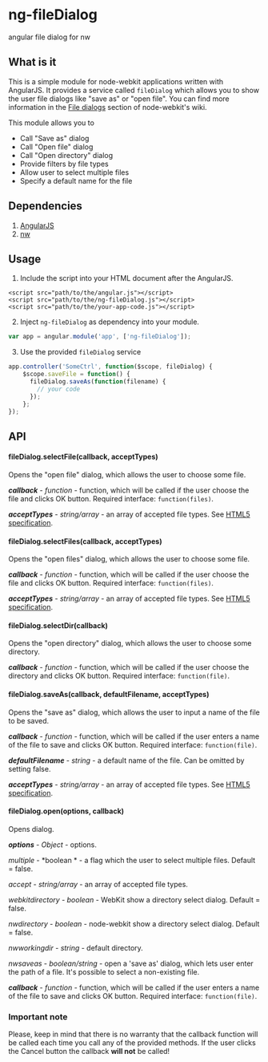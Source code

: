 # ng-fileDialog
angular file dialog for nw

## What is it

This is a simple module for node-webkit applications written with AngularJS. It provides a service 
called `fileDialog` which allows you to show the user file dialogs like "save as" or "open file".
You can find more information in the
[File dialogs](https://github.com/rogerwang/node-webkit/wiki/File-dialogs)
section of node-webkit's wiki.

This module allows you to
- Call "Save as" dialog
- Call "Open file" dialog
- Call "Open directory" dialog
- Provide filters by file types
- Allow user to select multiple files
- Specify a default name for the file


## Dependencies

1. [AngularJS](http://angularjs.org/)
2. [nw](https://github.com/nwjs/nw.js)


## Usage

1. Include the script into your HTML document after the AngularJS.
```hmtl
<script src="path/to/the/angular.js"></script>
<script src="path/to/the/ng-fileDialog.js"></script>
<script src="path/to/the/your-app-code.js"></script>
```

2. Inject `ng-fileDialog` as dependency into your module.
```js
var app = angular.module('app', ['ng-fileDialog']);
```

3. Use the provided `fileDialog` service
```js
app.controller('SomeCtrl', function($scope, fileDialog) {
    $scope.saveFile = function() {
      fileDialog.saveAs(function(filename) {
        // your code
      });
    };
});
```


## API

#### fileDialog.selectFile(callback, acceptTypes)

Opens the "open file" dialog, which allows the user to choose some file.

_**callback**_ - *function* - function, which will be called if the user choose the file and clicks OK
button. Required interface: `function(files)`.

_**acceptTypes**_ - *string/array* - an array of accepted file types. See
[HTML5 specification](http://www.w3.org/TR/html-markup/input.file.html#input.file.attrs.accept).


#### fileDialog.selectFiles(callback, acceptTypes)

Opens the "open files" dialog, which allows the user to choose some file.

_**callback**_ - *function* - function, which will be called if the user choose the file and clicks OK
button. Required interface: `function(files)`.

_**acceptTypes**_ - *string/array* - an array of accepted file types. See
[HTML5 specification](http://www.w3.org/TR/html-markup/input.file.html#input.file.attrs.accept).


#### fileDialog.selectDir(callback)

Opens the "open directory" dialog, which allows the user to choose some directory.

_**callback**_ - *function* - function, which will be called if the user choose the directory and 
clicks OK button. Required interface: `function(file)`.


#### fileDialog.saveAs(callback, defaultFilename, acceptTypes)

Opens the "save as" dialog, which allows the user to input a name of the file to be saved.

_**callback**_ - *function* - function, which will be called if the user enters a name of the file to 
save and clicks OK button. Required interface: `function(file)`.

_**defaultFilename**_ - *string* - a default name of the file. Can be omitted by setting false.

_**acceptTypes**_ - *string/array* - an array of accepted file types. See
[HTML5 specification](http://www.w3.org/TR/html-markup/input.file.html#input.file.attrs.accept).


#### fileDialog.open(options, callback)

Opens dialog.

_**options**_ - *Object* - options.

_*multiple*_ - *boolean * - a flag which the user to select multiple files. Default = false.

_*accept*_ - *string/array* - an array of accepted file types.

_*webkitdirectory*_ - *boolean* - WebKit show a directory select dialog. Default = false.

_*nwdirectory*_ - *boolean* - node-webkit show a directory select dialog. Default = false.

_*nwworkingdir*_ - *string* - default directory.

_*nwsaveas*_ - *boolean/string* - open a 'save as' dialog, which lets user enter the path of a file. It's possible to select a non-existing file.

_**callback**_ - *function* - function, which will be called if the user enters a name of the file to 
save and clicks OK button. Required interface: `function(file)`.

### Important note

Please, keep in mind that there is no warranty that the callback function will be called each time
you call any of the provided methods. If the user clicks the Cancel button the callback **will not**
be called!